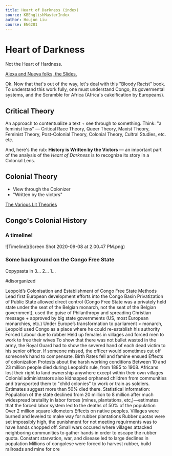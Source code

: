 ```yaml
---
title: Heart of Darkness (index)
source: KBEnglishMasterIndex
author: Houjun Liu
course: ENG201
---
```


# Heart of Darkness
Not the Heart of Hardness.

[Alexa and Nueva folks, the Slides.](https://docs.google.com/presentation/d/1a9mxL5Pot8sbcIYP1mLiFqhQrYEOa60eIyHp3ftTLGo)

Ok. Now that that's out of the way, let's deal with this "Bloody Racist" book. To understand this work fully, one must understand Congo, its govermental systems, and the Scramble for Africa (Africa's cakeification by Europeans). 

## Critical Theory
An approach to contentualize a text + see through to something. Think: "a feminist lens" — Critical Race Theory, Queer Theory, Maxist Theory, Feminist Theory, Post-Colonial Theory, Colonial Theory, Cultral Studies, etc. etc.

And, here's the rub: **History is Written by the Victors** — an important part of the analysis of the _Heart of Darkness_ is to recognize its story in a Colonial Lens.

## Colonial Theory
* View through the Colonizer
* "Written by the victors"

[The Various Lit Theories](https://owl.purdue.edu/owl/subject_specific_writing/writing_in_literature/literary_theory_and_schools_of_criticism/)

## Congo's Colonial History
### A timeline!
![Timeline](Screen Shot 2020-09-08 at 2.00.47 PM.png) 

### Some background on the Congo Free State

Copypasta in 3...
2...
1...

#disorganized 

Leopold’s Colonisation and Establishment of Congo Free State
Methods
Lead first European development efforts into the Congo Basin
Privatization of Public State allowed direct control (Congo Free State was a privately held state under the seat of the Belgian monarch, not the seat of the Belgian government), used the guise of Philanthropy and spreading Christian message + approved by big state governments (US, most European monarchies, etc.)
Under Europe’s transformation to parliament > monarch, Leopold used Congo as a place where he could re-establish his authority
Forced Labour due to robber
Held up females in villages and forced men to work to free their wives
To show that there was not bullet wasted in the army, the Royal Guard had to show the severed hand of each dead victim to his senior officer. If someone missed, the officer would sometimes cut off someone’s hand to compensate.
Birth Rates fell and famine ensued
Effects  of colonization
Protests about the harsh working conditions
Between 10 and 23 million people died during Leopold’s rule, from 1885 to 1908.
Africans lost their right to land ownership anywhere except within their own villages
Colonial administrators also kidnapped orphaned children from communities and transported them to "child colonies" to work or train as soldiers. Estimates suggest more than 50% died there.
Statistical information:
Population of the state declined from 20 million to 8 million after much widespread  brutality in labor forces (mines, plantations, etc,)—estimates that the forced labor system led to the deaths of 50% of the population
Over 2 million square kilometers
Effects on native peoples.
Villages were burned and leveled to make way for rubber plantations
Rubber quotas were set impossibly high, the punishment for not meeting requirments was to have hands chopped off.
Small wars occured where villages attacked neighboring communities to gather hands in order to escape the rubber quota.
Constant starvation, war, and disease led to large declines in population
Millions of congolese were forced to harvest rubber, build railroads and mine for ore



